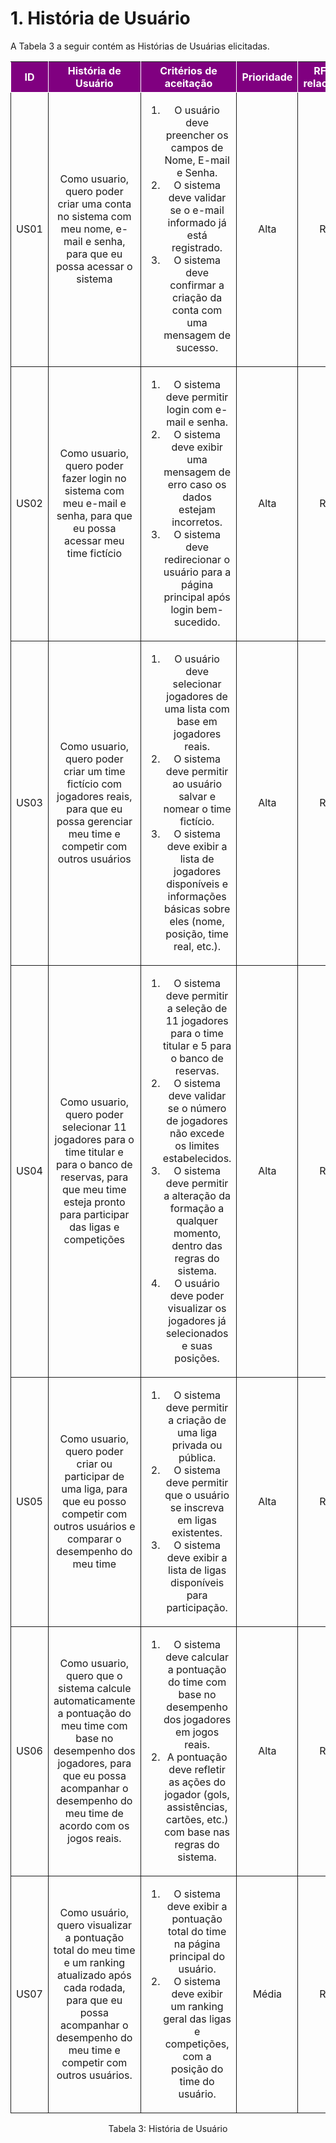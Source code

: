 # 1. História de Usuário

A Tabela 3 a seguir contém as Histórias de Usuárias elicitadas. 

<table>
    <thead>
        <tr style="background-color: purple; color: white" >
            <th style="border-style:solid;border-width:1px;text-align:center">ID</th>
            <th style="border-style:solid;border-width:1px;text-align:center">História de Usuário</th>
            <th style="border-style:solid;border-width:1px;text-align:center">Critérios de aceitação</th>
            <th style="border-style:solid;border-width:1px;text-align:center">Prioridade</th>
            <th style="border-style:solid;border-width:1px;text-align:center">RF/RNF relacionado</th>
        </tr>
    </thead>
    <tbody>
        <tr>
            <span id="ustory-01"></span>
            <td style="border-style:solid;border-width:1px;text-align:center;vertical-align:middle" rowspan="1">US01</td>
            <td style="border-style:solid;border-width:1px;text-align:center;vertical-align:middle" rowspan="1">Como usuario, quero poder criar uma conta no sistema com meu nome, e-mail e senha, para que eu possa acessar o sistema</td>
              <td style="border-style:solid;border-width:1px;text-align:center;vertical-align:middle" rowspan="1"><ol><li>O usuário deve preencher os campos de Nome, E-mail e Senha.</li><li> O sistema deve validar se o e-mail informado já está registrado.</li><li>O sistema deve confirmar a criação da conta com uma mensagem de sucesso.</li></ol></td>
            <td style="border-style:solid;border-width:1px;text-align:center;vertical-align:middle">Alta</td>
            <td style="border-style:solid;border-width:1px;text-align:center;vertical-align:middle">RF01</td>
        </tr>
        <tr>
            <span id="ustory-01"></span>
            <td style="border-style:solid;border-width:1px;text-align:center;vertical-align:middle" rowspan="1">US02</td>
            <td style="border-style:solid;border-width:1px;text-align:center;vertical-align:middle" rowspan="1">Como usuario, quero poder fazer login no sistema com meu e-mail e senha, para que eu possa acessar meu time fictício</td>
            <td style="border-style:solid;border-width:1px;text-align:center;vertical-align:middle" rowspan="1"><ol><li>O sistema deve permitir login com e-mail e senha.</li><li>O sistema deve exibir uma mensagem de erro caso os dados estejam incorretos.</li><li>O sistema deve redirecionar o usuário para a página principal após login bem-sucedido.</li></ol></td>
            <td style="border-style:solid;border-width:1px;text-align:center;vertical-align:middle"> Alta </td>
            <td style="border-style:solid;border-width:1px;text-align:center;vertical-align:middle">RF02</td>
        </tr>
        <tr>
            <span id="ustory-01"></span>
            <td style="border-style:solid;border-width:1px;text-align:center;vertical-align:middle" rowspan="1">US03</td>
            <td style="border-style:solid;border-width:1px;text-align:center;vertical-align:middle" rowspan="1">Como usuario, quero poder criar um time fictício com jogadores reais, para que eu possa gerenciar meu time e competir com outros usuários</td>
            <td style="border-style:solid;border-width:1px;text-align:center;vertical-align:middle" rowspan="1"><ol><li>O usuário deve selecionar jogadores de uma lista com base em jogadores reais.</li><li>O sistema deve permitir ao usuário salvar e nomear o time fictício.</li><li>O sistema deve exibir a lista de jogadores disponíveis e informações básicas sobre eles (nome, posição, time real, etc.).</li></ol></td>
            <td style="border-style:solid;border-width:1px;text-align:center;vertical-align:middle">Alta</td>
            <td style="border-style:solid;border-width:1px;text-align:center;vertical-align:middle">RF03</td>
        </tr>
        <tr>
            <span id="ustory-01"></span>
            <td style="border-style:solid;border-width:1px;text-align:center;vertical-align:middle" rowspan="1">US04</td>
            <td style="border-style:solid;border-width:1px;text-align:center;vertical-align:middle" rowspan="1">Como usuario, quero poder selecionar 11 jogadores para o time titular e para o banco de reservas, para que meu time esteja pronto para participar das ligas e competições</td>
            <td style="border-style:solid;border-width:1px;text-align:center;vertical-align:middle" rowspan="1"><ol><li>O sistema deve permitir a seleção de 11 jogadores para o time titular e 5 para o banco de reservas.</li><li>O sistema deve validar se o número de jogadores não excede os limites estabelecidos.</li><li>O sistema deve permitir a alteração da formação a qualquer momento, dentro das regras do sistema.</li><li>O usuário deve poder visualizar os jogadores já selecionados e suas posições.</li></ol></td>
            <td style="border-style:solid;border-width:1px;text-align:center;vertical-align:middle">Alta</td>
            <td style="border-style:solid;border-width:1px;text-align:center;vertical-align:middle">RF04</td>
        </tr>
        <tr>
            <span id="ustory-01"></span>
            <td style="border-style:solid;border-width:1px;text-align:center;vertical-align:middle" rowspan="1">US05</td>
            <td style="border-style:solid;border-width:1px;text-align:center;vertical-align:middle" rowspan="1">Como usuario, quero poder criar ou participar de uma liga, para que eu posso competir com outros usuários e comparar o desempenho do meu time</td>
            <td style="border-style:solid;border-width:1px;text-align:center;vertical-align:middle" rowspan="1"><ol><li>O sistema deve permitir a criação de uma liga privada ou pública.</li><li>O sistema deve permitir que o usuário se inscreva em ligas existentes.</li><li>O sistema deve exibir a lista de ligas disponíveis para participação.</li></ol></td>
            <td style="border-style:solid;border-width:1px;text-align:center;vertical-align:middle">Alta</td>
            <td style="border-style:solid;border-width:1px;text-align:center;vertical-align:middle">RF05</td>
        </tr>
        <tr>
            <span id="ustory-01"></span>
            <td style="border-style:solid;border-width:1px;text-align:center;vertical-align:middle" rowspan="1">US06</td>
            <td style="border-style:solid;border-width:1px;text-align:center;vertical-align:middle" rowspan="1">Como usuario, quero que o sistema calcule automaticamente a pontuação do meu time com base no desempenho dos jogadores, para que eu possa acompanhar o desempenho do meu time de acordo com os jogos reais.</td>
            <td style="border-style:solid;border-width:1px;text-align:center;vertical-align:middle" rowspan="1"><ol><li>O sistema deve calcular a pontuação do time com base no desempenho dos jogadores em jogos reais.</li><li>A pontuação deve refletir as ações do jogador (gols, assistências, cartões, etc.) com base nas regras do sistema.</li></ol></td>
            <td style="border-style:solid;border-width:1px;text-align:center;vertical-align:middle">Alta</td>
            <td style="border-style:solid;border-width:1px;text-align:center;vertical-align:middle">RF06</td>
        </tr>
        <tr>
            <span id="ustory-01"></span>
            <td style="border-style:solid;border-width:1px;text-align:center;vertical-align:middle" rowspan="1">US07</td>
            <td style="border-style:solid;border-width:1px;text-align:center;vertical-align:middle" rowspan="1">Como usuário, quero visualizar a pontuação total do meu time e um ranking atualizado após cada rodada, para que eu possa acompanhar o desempenho do meu time e competir com outros usuários.</td>
            <td style="border-style:solid;border-width:1px;text-align:center;vertical-align:middle" rowspan="1"><ol><li>O sistema deve exibir a pontuação total do time na página principal do usuário.</li><li>O sistema deve exibir um ranking geral das ligas e competições, com a posição do time do usuário.</li<li></ol></td>
            <td style="border-style:solid;border-width:1px;text-align:center;vertical-align:middle">Média</td>
            <td style="border-style:solid;border-width:1px;text-align:center;vertical-align:middle">RF07</td>
        </tr>
</table>

<div style="text-align: center">
<p>Tabela 3: História de Usuário</p>
</div>
